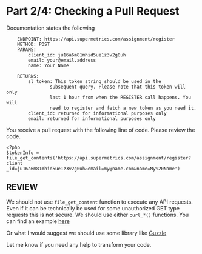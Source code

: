 # Part 2/4: Checking a Pull Request

Documentation states the following
```
    ENDPOINT: https://api.supermetrics.com/assignment/register
    METHOD: POST
    PARAMS:
        client_id: ju16a6m81mhid5ue1z3v2g0uh
        email: your@email.address
        name: Your Name

    RETURNS:
        sl_token: This token string should be used in the
                subsequent query. Please note that this token will only
                last 1 hour from when the REGISTER call happens. You will
                need to register and fetch a new token as you need it.
        client_id: returned for informational purposes only
        email: returned for informational purposes only
```
You receive a pull request with the following line of code. Please review the code.
```
<?php
$tokenInfo =
file_get_contents('https://api.supermetrics.com/assignment/register?client
_id=ju16a6m81mhid5ue1z3v2g0uh&email=my@name.com&name=My%20Name')
```

## REVIEW

We should not use `file_get_content` function to execute any API requests.
Even if it can be technically be used for some unauthorized GET type requests this is not secure.
We should use either `curl_*()` functions.
You can find an example [here](https://stackoverflow.com/questions/2138527/php-curl-http-post-sample-code)

Or what I would suggest we should use some library like [Guzzle](https://docs.guzzlephp.org/en/stable/)

Let me know if you need any help to transform your code.
